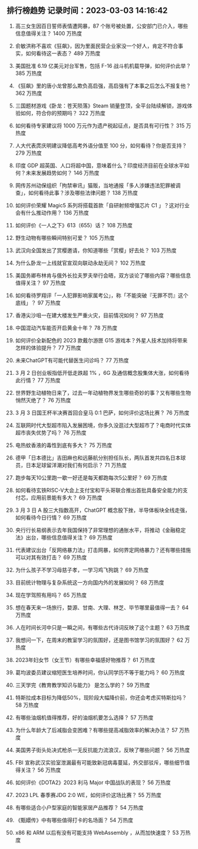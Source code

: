 
## 排行榜趋势 记录时间：2023-03-03 14:16:42
  
  1. 高三女生因百日誓师表情遭网暴，87 个账号被处置，公安部门已介入，哪些信息值得关注？ 1400 万热度
    
  2. 俞敏洪称不喜欢《狂飙》，因为里面民营企业家没一个好人，肯定不符合事实，如何看待这一表态？ 489 万热度
    
  3. 美国批准 6.19 亿美元对台军售，包括 F-16 战斗机机载导弹，如何评价此举？ 385 万热度
    
  4. 《狂飙》里的唐小龙曾那么欺负高启强，高启强有了本事之后怎么不报复他？ 362 万热度
    
  5. 三国题材游戏《卧龙：苍天陨落》Steam 销量登顶，全平台陆续解锁，游戏体验如何，符合你的预期吗？ 322 万热度
    
  6. 如何看待专家建议将 1000 万元作为遗产税起征点，是否具有可行性？ 315 万热度
    
  7. 人大代表庹庆明建议降低高考外语分值至 100 分，如何看待？你是否支持？ 279 万热度
    
  8. 印度 GDP 超英国、人口将超中国，意味着什么？印度经济目前在全球水平如何？未来发展趋势如何？ 146 万热度
    
  9. 网传苏州动保组织「拘禁审讯」猫贩，当地通报「多人涉嫌违法犯罪被调查」，如何看待此事？涉及哪些法律问题？ 138 万热度
    
  10. 如何评价荣耀 Magic5 系列将搭载首款「自研射频增强芯片 C1 」？这对行业会有什么推动作用？ 136 万热度
    
  11. 如何评价《一人之下》613（655）话？ 108 万热度
    
  12. 野生动物有哪些瞬间特别可爱？ 105 万热度
    
  13. 武汉向全国发出了赏樱邀请，你知道哪些「赏樱」好去处？ 103 万热度
    
  14. 为什么卧龙一上线就官宣双向联动永劫无间？ 102 万热度
    
  15. 美国务卿布林肯与俄外长拉夫罗夫举行会晤，双方谈论了哪些内容？哪些信息值得关注？ 97 万热度
    
  16. 如何看待罗翔评「一人犯罪影响家属考公」，称「不能突破『无罪不罚』这个底线」？ 97 万热度
    
  17. 香港尖沙咀一在建大楼发生严重火灾，目前情况如何？ 97 万热度
    
  18. 中国混动汽车能否开启黄金十年？ 78 万热度
    
  19. 如何评价全新配色的 2023 款戴尔游匣 G15 游戏本？外星人技术加持将带来怎样的体验提升？ 77 万热度
    
  20. 未来ChatGPT有可能代替医生问诊吗？ 77 万热度
    
  21. 3 月 2 日创业板指低开低走跌超 1% ，6G 及通信概念股集体大涨，如何看待此行情？ 77 万热度
    
  22. 世界野生动植物日来了，过去一年动植物界发生哪些奇妙的事？又有哪些生物悄然灭绝了？ 76 万热度
    
  23. 3 月 3 日国王杯半决赛首回合皇马 0:1 巴萨，如何评价这场比赛？ 76 万热度
    
  24. 互联网时代大型超市陷入发展困境，你多久没逛过大型超市了？电商时代实体超市丧失优势了吗？ 76 万热度
    
  25. 电热蚊香液的毒性到底有多大？ 75 万热度
    
  26. 德甲「日本德比」吉田麻也和远藤航分别担任队长，两队首发共四名日本球员，日本足球留洋潮对我们有何启示？ 71 万热度
    
  27. 跑步每天10公里跑一歇一好还是每天都跑每次5公里好？ 69 万热度
    
  28. 如何看待玄铁RISC-V大会上支付宝和平头哥联合推出首批具备安全能力的支付芯，应用前景能有多大？ 69 万热度
    
  29. 3 月 3 日 A 股三大指数高开，ChatGPT 概念股下挫，半导体板块全线走强，如何看待今日行情？ 69 万热度
    
  30. 央行行长易纲表示去年我国保持了非常理想的通胀水平，将推动《金融稳定法》出台，哪些信息值得关注？ 69 万热度
    
  31. 代表建议出台「反网络暴力法」打击网暴，如何界定网络暴力？还有哪些措施可以对其有效打击？ 69 万热度
    
  32. 为什么孩子不学习母慈子孝，一学习鸡飞狗跳？ 69 万热度
    
  33. 目前统计物理与复杂系统这一方向国内外的发展如何？ 68 万热度
    
  34. 现在学驾照有用吗？ 65 万热度
    
  35. 想在春天来一场旅行，婺源、甘南、大理、林芝、毕节哪里最值得一去？ 64 万热度
    
  36. 人在时间长河中只是一瞬之间，有哪些古代诗词反映了这个主题？ 63 万热度
    
  37. 我想问一下，在周末的教室学习的氛围好，还是图书馆学习的氛围好？ 62 万热度
    
  38. 2023年妇女节（女王节）有哪些幸福感好物推荐？ 61 万热度
    
  39. 葛均波委员建议缩短医生培养时间，你认同学历不等于能力吗？ 60 万热度
    
  40. 三天学完《教育教学知识与能力》 是怎么学的？ 59 万热度
    
  41. 特斯拉成本目标为降低50%，现阶段大幅降价前，你还会考虑买特斯拉吗？ 58 万热度
    
  42. 有哪些油烟机值得推荐，好的油烟机要怎么选择？ 57 万热度
    
  43. 为什么年龄大了后减脂会变困难？有哪些提高减脂效率的解决办法？ 57 万热度
    
  44. 美国男子街头处决式枪杀一无反抗能力流浪汉，反映了哪些问题？ 56 万热度
    
  45. FBI 宣称武汉实验室泄漏最有可能致新冠病毒蔓延，外交部驳斥，哪些细节值得关注？ 56 万热度
    
  46. 如何评价《DOTA2》2023 利马 Major 中国战队的表现？ 56 万热度
    
  47. 2023 LPL 春季赛JDG 2:0 WE，如何评价这场比赛？ 55 万热度
    
  48. 有哪些适合小户型家庭的智能家居产品推荐？ 54 万热度
    
  49. 《甄嬛传》中有哪些值得打卡的名场面？ 54 万热度
    
  50. x86 和 ARM 以后有没有可能支持 WebAssembly ，从而加快速度？ 53 万热度
    